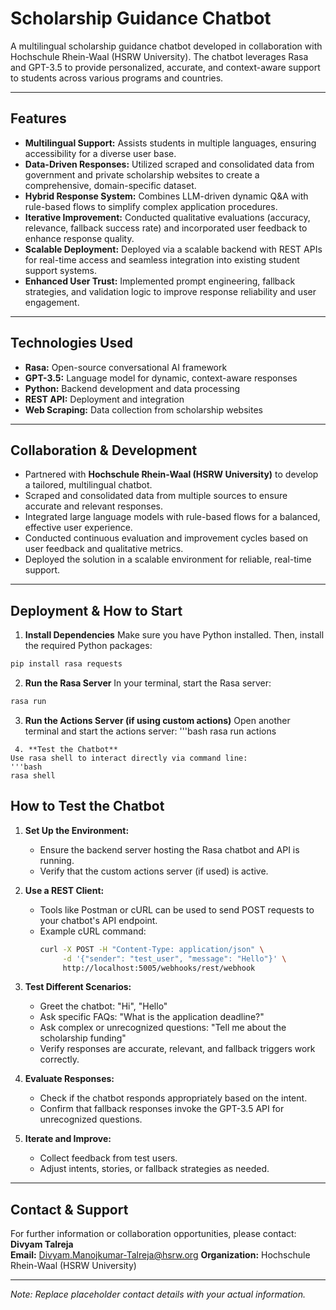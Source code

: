 # Scholarship Guidance Chatbot

A multilingual scholarship guidance chatbot developed in collaboration with Hochschule Rhein-Waal (HSRW University). The chatbot leverages Rasa and GPT-3.5 to provide personalized, accurate, and context-aware support to students across various programs and countries.

---

## Features

- **Multilingual Support:** Assists students in multiple languages, ensuring accessibility for a diverse user base.  
- **Data-Driven Responses:** Utilized scraped and consolidated data from government and private scholarship websites to create a comprehensive, domain-specific dataset.  
- **Hybrid Response System:** Combines LLM-driven dynamic Q&A with rule-based flows to simplify complex application procedures.  
- **Iterative Improvement:** Conducted qualitative evaluations (accuracy, relevance, fallback success rate) and incorporated user feedback to enhance response quality.  
- **Scalable Deployment:** Deployed via a scalable backend with REST APIs for real-time access and seamless integration into existing student support systems.  
- **Enhanced User Trust:** Implemented prompt engineering, fallback strategies, and validation logic to improve response reliability and user engagement.  

---

## Technologies Used

- **Rasa:** Open-source conversational AI framework  
- **GPT-3.5:** Language model for dynamic, context-aware responses  
- **Python:** Backend development and data processing  
- **REST API:** Deployment and integration  
- **Web Scraping:** Data collection from scholarship websites  

---

## Collaboration & Development

- Partnered with **Hochschule Rhein-Waal (HSRW University)** to develop a tailored, multilingual chatbot.  
- Scraped and consolidated data from multiple sources to ensure accurate and relevant responses.  
- Integrated large language models with rule-based flows for a balanced, effective user experience.  
- Conducted continuous evaluation and improvement cycles based on user feedback and qualitative metrics.  
- Deployed the solution in a scalable environment for reliable, real-time support.  

---
## Deployment & How to Start

 1. **Install Dependencies**
Make sure you have Python installed. Then, install the required Python packages:
```bash
pip install rasa requests
```

2. **Run the Rasa Server**
In your terminal, start the Rasa server:
```bash
rasa run
```
3. **Run the Actions Server (if using custom actions)**
Open another terminal and start the actions server:
'''bash
rasa run actions
```
 4. **Test the Chatbot**
Use rasa shell to interact directly via command line:
'''bash
rasa shell
```
## How to Test the Chatbot

1. **Set Up the Environment:**  
   - Ensure the backend server hosting the Rasa chatbot and API is running.  
   - Verify that the custom actions server (if used) is active.

2. **Use a REST Client:**  
   - Tools like Postman or cURL can be used to send POST requests to your chatbot's API endpoint.  
   - Example cURL command:  
     ```bash
     curl -X POST -H "Content-Type: application/json" \
          -d '{"sender": "test_user", "message": "Hello"}' \
          http://localhost:5005/webhooks/rest/webhook
     ```

3. **Test Different Scenarios:**  
   - Greet the chatbot: "Hi", "Hello"  
   - Ask specific FAQs: "What is the application deadline?"  
   - Ask complex or unrecognized questions: "Tell me about the scholarship funding"  
   - Verify responses are accurate, relevant, and fallback triggers work correctly.

4. **Evaluate Responses:**  
   - Check if the chatbot responds appropriately based on the intent.  
   - Confirm that fallback responses invoke the GPT-3.5 API for unrecognized questions.

5. **Iterate and Improve:**  
   - Collect feedback from test users.  
   - Adjust intents, stories, or fallback strategies as needed.

---

## Contact & Support

For further information or collaboration opportunities, please contact:  
**Divyam Talreja**  
**Email:** Divyam.Manojkumar-Talreja@hsrw.org
**Organization:** Hochschule Rhein-Waal (HSRW University)  

---

*Note: Replace placeholder contact details with your actual information.*
